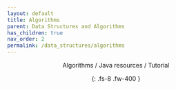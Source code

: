 ```yaml
---
layout: default
title: Algorithms
parent: Data Structures and Algorithms
has_children: true
nav_order: 2
permalink: /data_structures/algorithms
---
```

<div align="center" markdown="1">
Algorithms / Java resources / Tutorial

{: .fs-8 .fw-400 }
</div>